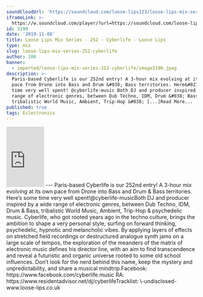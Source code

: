 ```yaml
---
soundCloudUrl: 'https://soundcloud.com/loose-lips123/loose-lips-mix-series-252-cyberlife'
iframeLink: >-
  https://w.soundcloud.com/player/?url=https://soundcloud.com/loose-lips123/loose-lips-mix-series-252-cyberlife&color=00aabb&auto_play=false&hide_related=false&show_comments=true&show_user=true&show_reposts=false
id: 3190
date: '2019-11-08'
title: Loose Lips Mix Series - 252 - Cyberlife - Loose Lips
type: mix
slug: loose-lips-mix-series-252-cyberlife
author: 100
banner:
  - imported/loose-lips-mix-series-252-cyberlife/image3190.jpeg
description: >-
  Paris-based Cyberlife is our 252nd entry! A 3-hour mix evolving at its own
  pace from Drone into Bass and Drum &#038; Bass territories. Here&#8217;s some
  time very well spent! @cyberlife-music Both DJ and producer inspired by a wide
  range of electronic genres, between Dub Techno, IDM, Drum &#038; Bass,
  tribalistic World Music, Ambient, Trip-Hop &#038; [...]Read More...
published: true
tags: Eclectronics
---
```

<iframe id="sc-widget" title="title" width="100" height="160" scrolling="no" frameborder="yes" allow="autoplay" src="https://w.soundcloud.com/player/?url=https://soundcloud.com/loose-lips123/loose-lips-mix-series-252-cyberlife&amp;color=00aabb&amp;auto_play=false&amp;hide_related=false&amp;show_comments=true&amp;show_user=true&amp;show_reposts=false"></iframe>
---
Paris-based Cyberlife is our 252nd entry! A 3-hour mix evolving at its own pace from Drone into Bass and Drum & Bass territories.  
Here’s some time very well spent!@cyberlife-musicBoth DJ and producer inspired by a wide range of electronic genres, between Dub Techno, IDM, Drum & Bass, tribalistic World Music, Ambient, Trip-Hop & psychedelic music.  
Cyberlife, who got rooted years ago in the techno culture, brings the ambition to shape a very personal style, surfing on forward thinking, psychedelic, hypnotic and melancholic vibes. By applying layers of effects on stretched field recordings or destructured analogue synth jams on a large scale of tempos, the exploration of the meanders of the matrix of electronic music defines his director line, with an aim to find transcendence and reveal a futuristic and organic universe rooted to some old school influences. Don’t look for the nerd behind this name, keep the mystery and unpredictability, and share a musical mindtrip.Facebook: https://www.facebook.com/cyberlife.music  
RA: https://www.residentadvisor.net/dj/cyberlifeTracklist:  
\-undisclosed-www.loose-lips.co.uk